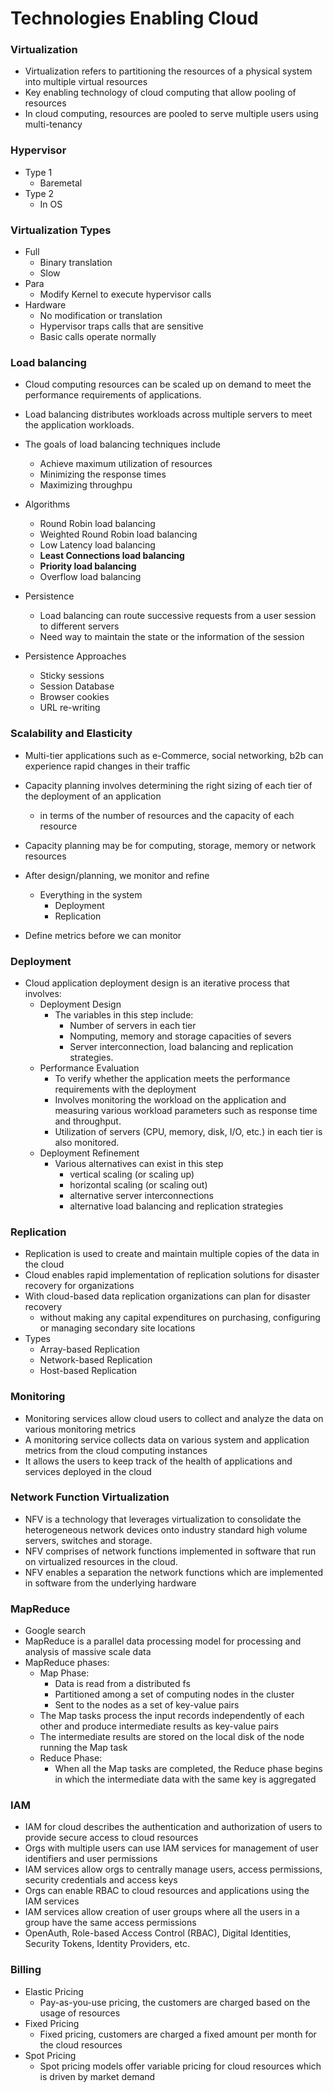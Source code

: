 
# Technologies Enabling Cloud


### Virtualization
- Virtualization refers to partitioning the resources of a physical system into multiple virtual resources
- Key enabling technology of cloud computing that allow pooling of resources  
- In cloud computing, resources are pooled to serve multiple users using multi-tenancy

### Hypervisor
- Type 1
    - Baremetal
- Type 2
    - In OS

### Virtualization Types
- Full
    - Binary translation
    - Slow
- Para
    - Modify Kernel to execute hypervisor calls
- Hardware
    - No modification or translation
    - Hypervisor traps calls that are sensitive
    - Basic calls operate normally

### Load balancing
- Cloud computing resources can be scaled up on demand to meet the performance requirements of applications. 
- Load balancing distributes workloads across multiple servers to meet the application workloads. 
- The goals of load balancing techniques include
    - Achieve maximum utilization of resources 
    - Minimizing the response times 
    - Maximizing throughpu

- Algorithms
    - Round Robin load balancing 
    - Weighted Round Robin load balancing 
    - Low Latency load balancing 
    - **Least Connections load balancing**
    - **Priority load balancing** 
    - Overflow load balancing

- Persistence
    - Load balancing can route successive requests from a user session to different servers
    - Need way to maintain the state or the information of the session

- Persistence Approaches 
    - Sticky sessions 
    - Session Database 
    - Browser cookies 
    - URL re-writing


### Scalability and Elasticity
- Multi-tier applications such as e-Commerce, social networking, b2b can experience rapid changes in their traffic 
- Capacity planning involves determining the right sizing of each tier of the deployment of an application 
    - in terms of the number of resources and the capacity of each resource 
- Capacity planning may be for computing, storage, memory or network resources

- After design/planning, we monitor and refine
    - Everything in the system
        - Deployment
        - Replication
- Define metrics before we can monitor 


### Deployment
- Cloud application deployment design is an iterative process that involves: 
    - Deployment Design 
        - The variables in this step include: 
            - Number of servers in each tier
            - Nomputing, memory and storage capacities of severs
            - Server interconnection, load balancing and replication strategies.  
    - Performance Evaluation 
        - To verify whether the application meets the performance requirements with the deployment
        - Involves monitoring the workload on the application and measuring various workload parameters such as response time and throughput.  
        - Utilization of servers (CPU, memory, disk, I/O, etc.) in each tier is also monitored. 
    - Deployment Refinement 
        - Various alternatives can exist in this step 
            - vertical scaling (or scaling up)
            - horizontal scaling (or scaling out)
            - alternative server interconnections
            - alternative load balancing and replication strategies

### Replication
- Replication is used to create and maintain multiple copies of the data in the cloud
- Cloud enables rapid implementation of replication solutions for disaster recovery for organizations
- With cloud-based data replication organizations can plan for disaster recovery 
    - without making any capital expenditures on purchasing, configuring or managing secondary site locations
- Types 
    - Array-based Replication 
    - Network-based Replication 
    - Host-based Replication

### Monitoring
- Monitoring services allow cloud users to collect and analyze the data on various monitoring metrics 
- A monitoring service collects data on various system and application metrics from the cloud computing instances
- It allows the users to keep track of the health of applications and services deployed in the cloud


### Network Function Virtualization
- NFV is a technology that leverages virtualization to consolidate the heterogeneous network devices onto industry standard high volume servers, switches and storage. 
- NFV comprises of network functions implemented in software that run on virtualized resources in the cloud.  
- NFV enables a separation the network functions which are implemented in software from the underlying hardware


### MapReduce
- Google search 
- MapReduce is a parallel data processing model for processing and analysis of massive scale data
- MapReduce phases: 
    - Map Phase: 
        - Data is read from a distributed fs
        - Partitioned among a set of computing nodes in the cluster
        - Sent to the nodes as a set of key-value pairs
    - The Map tasks process the input records independently of each other and produce intermediate results as key-value pairs
    - The intermediate results are stored on the local disk of the node running the Map task  
    - Reduce Phase: 
        - When all the Map tasks are completed, the Reduce phase begins in which the intermediate data with the same key is aggregated

### IAM
- IAM for cloud describes the authentication and authorization of users to provide secure access to cloud resources  
- Orgs with multiple users can use IAM services for management of user identifiers and user permissions
- IAM services allow orgs to centrally manage users, access permissions, security credentials and access keys  
- Orgs can enable RBAC to cloud resources and applications using the IAM services  
- IAM services allow creation of user groups where all the users in a group have the same access permissions  
- OpenAuth, Role-based Access Control (RBAC), Digital Identities, Security Tokens, Identity Providers, etc.


### Billing 
- Elastic Pricing 
    - Pay-as-you-use pricing, the customers are charged based on the usage of resources   
- Fixed Pricing 
    - Fixed pricing, customers are charged a fixed amount per month for the cloud resources 
- Spot Pricing 
    - Spot pricing models offer variable pricing for cloud resources which is driven by market demand


